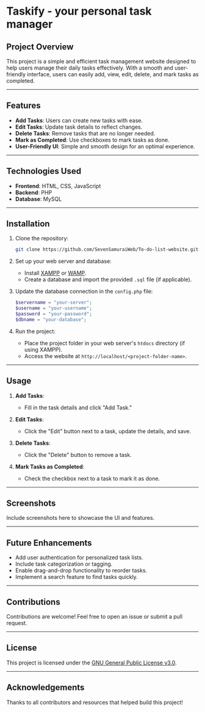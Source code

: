 # Taskify - your personal task manager

## Project Overview
This project is a simple and efficient task management website designed to help users manage their daily tasks effectively. With a smooth and user-friendly interface, users can easily add, view, edit, delete, and mark tasks as completed.

---

## Features

- **Add Tasks**: Users can create new tasks with ease.
- **Edit Tasks**: Update task details to reflect changes.
- **Delete Tasks**: Remove tasks that are no longer needed.
- **Mark as Completed**: Use checkboxes to mark tasks as done.
- **User-Friendly UI**: Simple and smooth design for an optimal experience.

---

## Technologies Used

- **Frontend**: HTML, CSS, JavaScript
- **Backend**: PHP
- **Database**: MySQL

---

## Installation

1. Clone the repository:
   ```bash
   git clone https://github.com/SevenSamuraiWeb/To-do-list-website.git
   ```

2. Set up your web server and database:
   - Install [XAMPP](https://www.apachefriends.org/index.html) or [WAMP](http://www.wampserver.com/).
   - Create a database and import the provided `.sql` file (if applicable).

3. Update the database connection in the `config.php` file:
   ```php
   $servername = "your-server";
   $username = "your-username";
   $password = "your-password";
   $dbname = "your-database";
   ```

4. Run the project:
   - Place the project folder in your web server's `htdocs` directory (if using XAMPP).
   - Access the website at `http://localhost/<project-folder-name>`.

---

## Usage

1. **Add Tasks**:
   - Fill in the task details and click "Add Task."

2. **Edit Tasks**:
   - Click the "Edit" button next to a task, update the details, and save.

3. **Delete Tasks**:
   - Click the "Delete" button to remove a task.

4. **Mark Tasks as Completed**:
   - Check the checkbox next to a task to mark it as done.

---

## Screenshots
Include screenshots here to showcase the UI and features.

---

## Future Enhancements
- Add user authentication for personalized task lists.
- Include task categorization or tagging.
- Enable drag-and-drop functionality to reorder tasks.
- Implement a search feature to find tasks quickly.

---

## Contributions
Contributions are welcome! Feel free to open an issue or submit a pull request.

---

## License
This project is licensed under the [GNU General Public License v3.0](LICENSE).

---

## Acknowledgements
Thanks to all contributors and resources that helped build this project!

